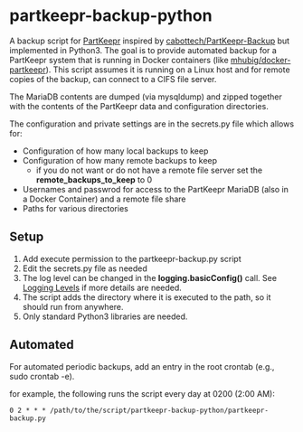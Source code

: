 # partkeepr-backup-python
A backup script for [PartKeepr](https://www.partkeepr.org/) inspired by [cabottech/PartKeepr-Backup](https://github.com/cabottech/PartKeepr-Backup) but implemented in Python3. The goal is to provide automated backup for a PartKeepr system that is running in Docker containers (like [mhubig/docker-partkeepr](https://github.com/mhubig/docker-partkeepr/blob/master/crontab)). This script assumes it is running on a Linux host and for remote copies of the backup, can connect to a CIFS file server.

The MariaDB contents are dumped (via mysqldump) and zipped together with the contents of the PartKeepr data and configuration directories.

The configuration and private settings are in the secrets.py file which allows for:

* Configuration of how many local backups to keep
* Configuration of how many remote backups to keep
  * if you do not want or do not have a remote file server set the __remote_backups_to_keep__ to 0
* Usernames and passwrod for access to the PartKeepr MariaDB (also in a Docker Container) and a remote file share
* Paths for various directories

## Setup
1. Add execute permission to the partkeepr-backup.py script
1. Edit the secrets.py file as needed
1. The log level can be changed in the __logging.basicConfig()__ call. See [Logging Levels](https://docs.python.org/3/library/logging.html#logging-levels) if more details are needed.
1. The script adds the directory where it is executed to the path, so it should run from anywhere.
1. Only standard Python3 libraries are needed.

## Automated
For automated periodic backups, add an entry in the root crontab (e.g., sudo crontab -e). 

for example, the following runs the script every day at 0200 (2:00 AM):
```
0 2 * * * /path/to/the/script/partkeepr-backup-python/partkeepr-backup.py
```
